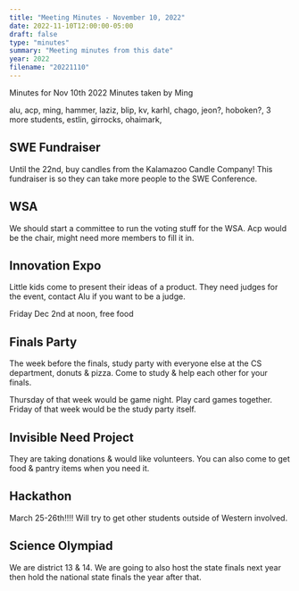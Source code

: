 ```yaml
---
title: "Meeting Minutes - November 10, 2022"
date: 2022-11-10T12:00:00-05:00
draft: false
type: "minutes"
summary: "Meeting minutes from this date"
year: 2022
filename: "20221110"
---
```


Minutes for Nov 10th 2022
Minutes taken by Ming

alu, acp, ming, hammer, laziz, blip, kv, karhl, chago, jeon?, hoboken?, 3 more students, estlin, girrocks, ohaimark,

## SWE Fundraiser

Until the 22nd, buy candles from the Kalamazoo Candle Company! This fundraiser is so they can take more people to the SWE Conference.

## WSA

We should start a committee to run the voting stuff for the WSA. Acp would be the chair, might need more members to fill it in.

## Innovation Expo

Little kids come to present their ideas of a product. They need judges for the event, contact Alu if you want to be a judge.

Friday Dec 2nd at noon, free food

## Finals Party

The week before the finals, study party with everyone else at the CS department, donuts & pizza. Come to study & help each other for your finals.

Thursday of that week would be game night. Play card games together.
Friday of that week would be the study party itself.

## Invisible Need Project

They are taking donations & would like volunteers. You can also come to get food & pantry items when you need it. 

## Hackathon

March 25-26th!!!! Will try to get other students outside of Western involved. 

## Science Olympiad

We are district 13 & 14. We are going to also host the state finals next year then hold the national state finals the year after that.
